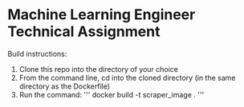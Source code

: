 # Machine Learning Engineer Technical Assignment

Build instructions:
1. Clone this repo into the directory of your choice
2. From the command line, cd into the cloned directory (in the same directory as the Dockerfile)
3. Run the command: ''' docker build -t scraper_image . '''

